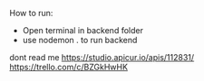How to run:
 - Open terminal in backend folder
 - use nodemon . to run backend

dont read me
https://studio.apicur.io/apis/112831/
https://trello.com/c/BZGkHwHK
